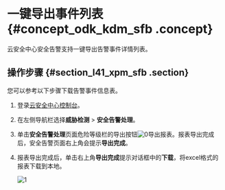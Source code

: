 # 一键导出事件列表 {#concept_odk_kdm_sfb .concept}

云安全中心安全告警支持一键导出告警事件详情列表。

## 操作步骤 {#section_l41_xpm_sfb .section}

您可以参考以下步骤下载告警事件信息表。

1.  登录[云安全中心控制台](https://yundun.console.aliyun.com/?p=sas)。
2.  在左侧导航栏选择**威胁检测** \> **安全告警处理**。
3.  单击**安全告警处理**页面危险等级栏的导出按钮![0](http://static-aliyun-doc.oss-cn-hangzhou.aliyuncs.com/assets/img/60915/156448163030905_zh-CN.png)导出报表。报表导出完成后，安全告警页面右上角会提示**导出完成**。
4.  报表导出完成后，单击右上角**导出完成**提示对话框中的**下载**，将excel格式的报表下载到本地。

    ![1](http://static-aliyun-doc.oss-cn-hangzhou.aliyuncs.com/assets/img/60915/156448163053752_zh-CN.png)


